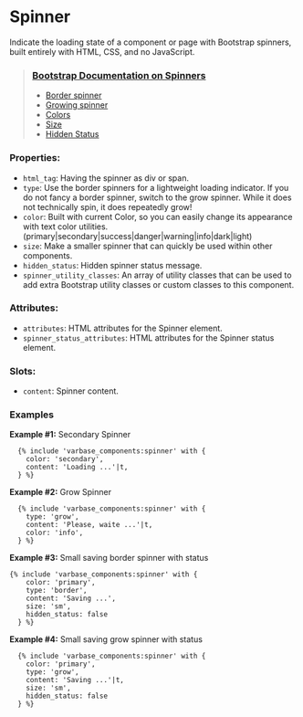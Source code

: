 # Spinner

Indicate the loading state of a component or page with Bootstrap spinners, built entirely with HTML, CSS, and no JavaScript.

> ### [Bootstrap Documentation on Spinners](https://getbootstrap.com/docs/5.3/components/spinners/)
> * [Border spinner](https://getbootstrap.com/docs/5.3/components/spinners/#border-spinner)
> * [Growing spinner](https://getbootstrap.com/docs/5.3/components/spinners/#growing-spinner)
> * [Colors](https://getbootstrap.com/docs/5.3/components/spinners/#colors)
> * [Size](https://getbootstrap.com/docs/5.3/components/spinners/#size)
> * [Hidden Status](https://getbootstrap.com/docs/5.3/components/spinners/#buttons)

### Properties:
* `html_tag`: Having the spinner as div or span.
* `type`: Use the border spinners for a lightweight loading indicator. If you do not fancy a border spinner, switch to the grow spinner. While it does not technically spin, it does repeatedly grow!
* `color`: Built with current Color, so you can easily change its appearance with text color utilities.
         (primary|secondary|success|danger|warning|info|dark|light)
* `size`: Make a smaller spinner that can quickly be used within other components.
* `hidden_status`: Hidden spinner status message.
* `spinner_utility_classes`: An array of utility classes that can
                    be used to add extra Bootstrap utility classes or custom
                    classes to this component.

### Attributes:
* `attributes`: HTML attributes for the Spinner element.
* `spinner_status_attributes`: HTML attributes for the Spinner status element.

### Slots:
* `content`: Spinner content.

### Examples
**Example #1:** Secondary Spinner
```
  {% include 'varbase_components:spinner' with {
    color: 'secondary',
    content: 'Loading ...'|t,
  } %}
```

**Example #2:** Grow Spinner
```
  {% include 'varbase_components:spinner' with {
    type: 'grow',
    content: 'Please, waite ...'|t,
    color: 'info',
  } %}
```

**Example #3:** Small saving border spinner with status
```
{% include 'varbase_components:spinner' with {
    color: 'primary',
    type: 'border',
    content: 'Saving ...',
    size: 'sm',
    hidden_status: false
  } %}
```

**Example #4:** Small saving grow spinner with status
```
  {% include 'varbase_components:spinner' with {
    color: 'primary',
    type: 'grow',
    content: 'Saving ...'|t,
    size: 'sm',
    hidden_status: false
  } %}
```

